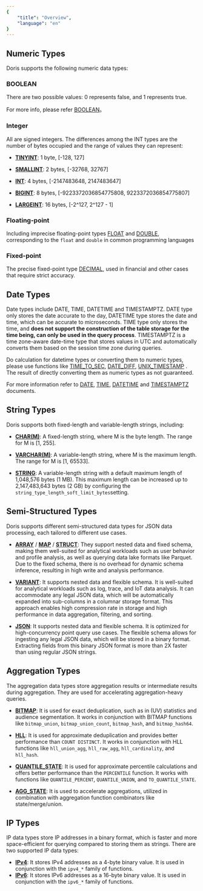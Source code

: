 ```yaml
---
{
    "title": "Overview",
    "language": "en"
}
---
```


## Numeric Types

Doris supports the following numeric data types:

### BOOLEAN

There are two possible values: 0 represents false, and 1 represents true.

For more info, please refer [BOOLEAN](../sql-data-types/numeric/BOOLEAN.md)。

### Integer

All are signed integers. The differences among the INT types are the number of bytes occupied and the range of values they can represent:

- **[TINYINT](../sql-data-types/numeric/TINYINT.md)**: 1 byte, [-128, 127]

- **[SMALLINT](../sql-data-types/numeric/SMALLINT.md)**: 2 bytes, [-32768, 32767]

- **[INT](../sql-data-types/numeric/INT.md)**: 4 bytes, [-2147483648, 2147483647]

- **[BIGINT](../sql-data-types/numeric/BIGINT.md)**: 8 bytes, [-9223372036854775808, 9223372036854775807]

- **[LARGEINT](../sql-data-types/numeric/LARGEINT.md)**: 16 bytes, [-2^127, 2^127 - 1]


### Floating-point


Including imprecise floating-point types [FLOAT](../sql-data-types/numeric/FLOAT.md) and [DOUBLE](../sql-data-types/numeric/DOUBLE.md), corresponding to the `float` and `double` in common programming languages

### Fixed-point

The precise fixed-point type [DECIMAL](../sql-data-types/numeric/DECIMAL.md), used in financial and other cases that require strict accuracy.



## Date Types

Date types include DATE, TIME, DATETIME and TIMESTAMPTZ. DATE type only stores the date accurate to the day, DATETIME type stores the date and time, which can be accurate to microseconds. TIME type only stores the time, and **does not support the construction of the table storage for the time being, can only be used in the query process**. TIMESTAMPTZ is a time zone-aware date-time type that stores values in UTC and automatically converts them based on the session time zone during queries.

Do calculation for datetime types or converting them to numeric types, please use functions like [TIME_TO_SEC](../../sql-functions/scalar-functions/date-time-functions/time-to-sec), [DATE_DIFF](../../sql-functions/scalar-functions/date-time-functions/datediff), [UNIX_TIMESTAMP](../../sql-functions/scalar-functions/date-time-functions/unix-timestamp) . The result of directly converting them as numeric types as not guaranteed.

For more information refer to [DATE](../sql-data-types/date-time/DATE), [TIME](../sql-data-types/date-time/TIME), [DATETIME](../sql-data-types/date-time/DATETIME) and [TIMESTAMPTZ](../sql-data-types/date-time/TIMESTAMPTZ) documents.




## String Types

Doris supports both fixed-length and variable-length strings, including:

- **[CHAR(M)](./string-type/CHAR)**: A fixed-length string, where M is the byte length. The range for M is [1, 255].

- **[VARCHAR(M)](./string-type/VARCHAR)**: A variable-length string, where M is the maximum length. The range for M is [1, 65533].

- **[STRING](./string-type/STRING)**: A variable-length string with a default maximum length of 1,048,576 bytes (1 MB). This maximum length can be increased up to 2,147,483,643 bytes (2 GB) by configuring the `string_type_length_soft_limit_bytes`setting.

## Semi-Structured Types


Doris supports different semi-structured data types for JSON data processing, each tailored to different use cases. 

- **[ARRAY](../sql-data-types/semi-structured/ARRAY.md)** / **[MAP](../sql-data-types/semi-structured/MAP.md)** / **[STRUCT](./semi-structured/STRUCT)**: They support nested data and fixed schema, making them well-suited for analytical workloads such as user behavior and profile analysis, as well as querying data lake formats like Parquet. Due to the fixed schema, there is no overhead for dynamic schema inference, resulting in high write and analysis performance.

- **[VARIANT](../sql-data-types/semi-structured/VARIANT.md)**: It supports nested data and flexible schema. It is well-suited for analytical workloads such as log, trace, and IoT data analysis. It can accommodate any legal JSON data, which will be automatically expanded into sub-columns in a columnar storage format. This approach enables high compression rate in storage and high performance in data aggregation, filtering, and sorting.

- **[JSON](../sql-data-types/semi-structured/JSON.md)**: It supports nested data and flexible schema. It is optimized for high-concurrency point query use cases. The flexible schema allows for ingesting any legal JSON data, which will be stored in a binary format. Extracting fields from this binary JSON format is more than 2X faster than using regular JSON strings.

## Aggregation Types

The aggregation data types store aggregation results or intermediate results during aggregation. They are used for accelerating aggregation-heavy queries.

- **[BITMAP](../sql-data-types/aggregate/BITMAP.md)**: It is used for exact deduplication, such as in (UV) statistics and audience segmentation. It works in conjunction with BITMAP functions like `bitmap_union`, `bitmap_union_count`, `bitmap_hash`, and `bitmap_hash64`.

- **[HLL](../sql-data-types/aggregate/HLL.md)**: It is used for approximate deduplication and provides better performance than `COUNT DISTINCT`. It works in conjunction with HLL functions like `hll_union_agg`, `hll_raw_agg`, `hll_cardinality`, and `hll_hash`.

- **[QUANTILE_STATE](../sql-data-types/aggregate/QUANTILE-STATE.md)**: It is used for approximate percentile calculations and offers better performance than the `PERCENTILE` function. It works with functions like `QUANTILE_PERCENT`, `QUANTILE_UNION`, and `TO_QUANTILE_STATE`.

- **[AGG_STATE](../sql-data-types/aggregate/AGG-STATE.md)**: It is used to accelerate aggregations, utilized in combination with aggregation function combinators like state/merge/union.


## IP Types


IP data types store IP addresses in a binary format, which is faster and more space-efficient for querying compared to storing them as strings. There are two supported IP data types:

- **[IPv4](../sql-data-types/ip/IPV4.md)**: It stores IPv4 addresses as a 4-byte binary value. It is used in conjunction with the `ipv4_*` family of functions.
- **[IPv6](../sql-data-types/ip/IPV6.md)**: It stores IPv6 addresses as a 16-byte binary value. It is used in conjunction with the `ipv6_*` family of functions.
